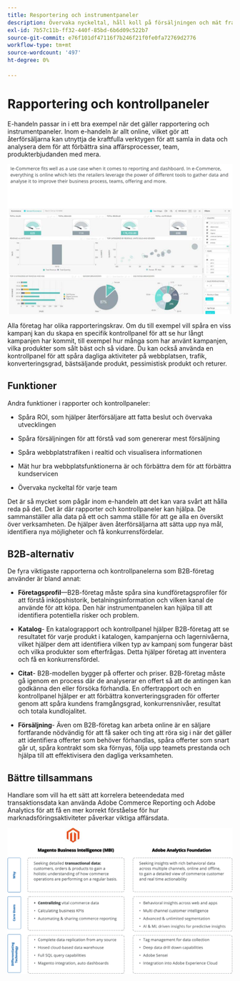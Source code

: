 ```yaml
---
title: Resportering och instrumentpaneler
description: Övervaka nyckeltal, håll koll på försäljningen och mät framgången för er e-handelsplats med rapporter och kontrollpaneler.
exl-id: 7b57c11b-ff32-440f-85bd-6b6d09c522b7
source-git-commit: e76f101df47116f7b246f21f0fe0fa72769d2776
workflow-type: tm+mt
source-wordcount: '497'
ht-degree: 0%

---
```


# Rapportering och kontrollpaneler

E-handeln passar in i ett bra exempel när det gäller rapportering och instrumentpaneler. Inom e-handeln är allt online, vilket gör att återförsäljarna kan utnyttja de kraftfulla verktygen för att samla in data och analysera dem för att förbättra sina affärsprocesser, team, produkterbjudanden med mera.

![Exempel på kontrollpanel för rapportering](../../assets/playbooks/dashboard-example.png)

Alla företag har olika rapporteringskrav. Om du till exempel vill spåra en viss kampanj kan du skapa en specifik kontrollpanel för att se hur långt kampanjen har kommit, till exempel hur många som har använt kampanjen, vilka produkter som sålt bäst och så vidare. Du kan också använda en kontrollpanel för att spåra dagliga aktiviteter på webbplatsen, trafik, konverteringsgrad, bästsäljande produkt, pessimistisk produkt och returer.

## Funktioner

Andra funktioner i rapporter och kontrollpaneler:

- Spåra ROI, som hjälper återförsäljare att fatta beslut och övervaka utvecklingen

- Spåra försäljningen för att förstå vad som genererar mest försäljning

- Spåra webbplatstrafiken i realtid och visualisera informationen

- Mät hur bra webbplatsfunktionerna är och förbättra dem för att förbättra kundservicen

- Övervaka nyckeltal för varje team

Det är så mycket som pågår inom e-handeln att det kan vara svårt att hålla reda på det. Det är där rapporter och kontrollpaneler kan hjälpa. De sammanställer alla data på ett och samma ställe för att ge alla en översikt över verksamheten. De hjälper även återförsäljarna att sätta upp nya mål, identifiera nya möjligheter och få konkurrensfördelar.

## B2B-alternativ

De fyra viktigaste rapporterna och kontrollpanelerna som B2B-företag använder är bland annat:

- **Företagsprofil**—B2B-företag måste spåra sina kundföretagsprofiler för att förstå inköpshistorik, betalningsinformation och vilken kanal de använde för att köpa. Den här instrumentpanelen kan hjälpa till att identifiera potentiella risker och problem.

- **Katalog**- En katalograpport och kontrollpanel hjälper B2B-företag att se resultatet för varje produkt i katalogen, kampanjerna och lagernivåerna, vilket hjälper dem att identifiera vilken typ av kampanj som fungerar bäst och vilka produkter som efterfrågas. Detta hjälper företag att inventera och få en konkurrensfördel.

- **Citat**- B2B-modellen bygger på offerter och priser. B2B-företag måste gå igenom en process där de analyserar en offert så att de antingen kan godkänna den eller försöka förhandla. En offertrapport och en kontrollpanel hjälper er att förbättra konverteringsgraden för offerter genom att spåra kundens framgångsgrad, konkurrensnivåer, resultat och totala kundlojalitet.

- **Försäljning**- Även om B2B-företag kan arbeta online är en säljare fortfarande nödvändig för att få saker och ting att röra sig i när det gäller att identifiera offerter som behöver förhandlas, spåra offerter som snart går ut, spåra kontrakt som ska förnyas, följa upp teamets prestanda och hjälpa till att effektivisera den dagliga verksamheten.

## Bättre tillsammans

Handlare som vill ha ett sätt att korrelera beteendedata med transaktionsdata kan använda Adobe Commerce Reporting och Adobe Analytics för att få en mer korrekt förståelse för hur marknadsföringsaktiviteter påverkar viktiga affärsdata.

![Rapportdiagram](../../assets/playbooks/reporting-diagram.png)
